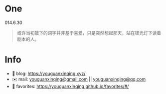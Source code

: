 
# One 
 
  
014.6.30 
 
>或许当初敲下的词字并非基于喜爱，只是突然想起那天，站在镁光灯下读着剧本的人。        
 

# Info

- 📝 blog: https://youguanxinqing.xyz/
- ✉️  mail: youguanxinqing@gmail.com || youguanxinqing@qq.com
- 📙 favorites: https://youguanxinqing.github.io/favorites/#/
